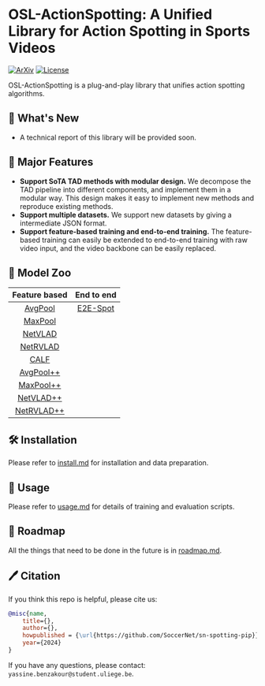 # OSL-ActionSpotting: A Unified Library for Action Spotting in Sports Videos

[![ArXiv](https://img.shields.io/badge/arXiv-xxx.xxx-b31b1b.svg?style=flat)](https://arxiv.org/abs/xxx.xxx)
[![License](https://img.shields.io/badge/License-GPL_3.0-blue.svg)](https://github.com/SoccerNet/sn-spotting-pip/blob/main/LICENSE)

OSL-ActionSpotting is a plug-and-play library that unifies action
spotting algorithms.

## 🥳 What's New

- A technical report of this library will be provided soon.

## 📖 Major Features

- **Support SoTA TAD methods with modular design.** We decompose the TAD pipeline into different components, and implement them in a modular way. This design makes it easy to implement new methods and reproduce existing methods.
- **Support multiple datasets.** We support new datasets by giving a intermediate JSON format.
- **Support feature-based training and end-to-end training.** The feature-based training can easily be extended to end-to-end training with raw video input, and the video backbone can be easily replaced.

## 🌟 Model Zoo

| Feature based | End to end |
|:-------------:|:----------:|
| [AvgPool](https://arxiv.org/pdf/1804.04527.pdf)   | [E2E-Spot](https://arxiv.org/pdf/2207.10213.pdf) |
| [MaxPool](https://arxiv.org/pdf/1804.04527.pdf)   |                                                  |
| [NetVLAD](https://arxiv.org/pdf/1804.04527.pdf)   |                                                  |
| [NetRVLAD](https://arxiv.org/pdf/1804.04527.pdf)  |                                                  |
| [CALF](https://arxiv.org/pdf/1912.01326.pdf)      |                                                  |
| [AvgPool++](https://arxiv.org/pdf/2104.06779.pdf) |                                                  |
| [MaxPool++](https://arxiv.org/pdf/2104.06779.pdf) |                                                  |
| [NetVLAD++](https://arxiv.org/pdf/2104.06779.pdf) |                                                  |
| [NetRVLAD++](https://arxiv.org/pdf/2104.06779.pdf)|                                                  |

## 🛠️ Installation

Please refer to [install.md](docs/install.md) for installation and data preparation.

## 🚀 Usage

Please refer to [usage.md](docs/usage.md) for details of training and evaluation scripts.

## 🤝 Roadmap

All the things that need to be done in the future is in [roadmap.md](docs/en/roadmap.md).

## 🖊️ Citation

If you think this repo is helpful, please cite us:

```bibtex
@misc{name,
    title={},
    author={},
    howpublished = {\url{https://github.com/SoccerNet/sn-spotting-pip}},
    year={2024}
}
```

If you have any questions, please contact: `yassine.benzakour@student.uliege.be`.
